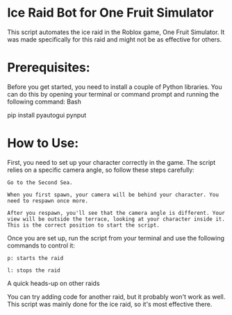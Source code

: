 # Ice Raid Bot for One Fruit Simulator

This script automates the ice raid in the Roblox game, One Fruit Simulator. It was made specifically for this raid and might not be as effective for others.

# Prerequisites:

Before you get started, you need to install a couple of Python libraries. You can do this by opening your terminal or command prompt and running the following command:
Bash

pip install pyautogui pynput

# How to Use:

First, you need to set up your character correctly in the game. The script relies on a specific camera angle, so follow these steps carefully:

    Go to the Second Sea.

    When you first spawn, your camera will be behind your character. You need to respawn once more.

    After you respawn, you'll see that the camera angle is different. Your view will be outside the terrace, looking at your character inside it. This is the correct position to start the script.

Once you are set up, run the script from your terminal and use the following commands to control it:

    p: starts the raid

    l: stops the raid

A quick heads-up on other raids

You can try adding code for another raid, but it probably won't work as well. This script was mainly done for the ice raid, so it's most effective there.
